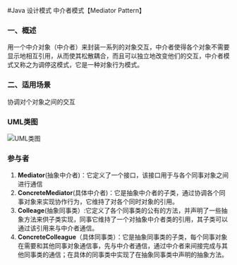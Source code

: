 #Java 设计模式 中介者模式【Mediator Pattern】

### 一、概述

用一个中介对象（中介者）来封装一系列的对象交互，中介者使得各个对象不需要显示地相互引用，从而使其松散耦合，而且可以独立地改变他们的交互，中介者模式又称之为调停这模式，它是一种对象行为模式。  

### 二、适用场景
协调对个对象之间的交互  

### UML类图
![UML类图](https://img-blog.csdn.net/20141202220231734?watermark/2/text/aHR0cDovL2Jsb2cuY3Nkbi5uZXQvamFuaWNlMDUyOQ==/font/5a6L5L2T/fontsize/400/fill/I0JBQkFCMA==/dissolve/70/gravity/Center)

### 参与者  
1. **Mediator**(抽象中介者)：它定义了一个接口，该接口用于与各个同事对象之间进行通信  
2. **ConcreteMediator**(具体中介者)：它是抽象中介者的子类，通过协调各个同事对象来实现协作行为，它维持了对各个同时对象的引用。
3. **Colleage**(抽象同事类）:它定义了各个同事类的公有的方法，并声明了一些抽象方法来供子类实现，同事它维持了一个对抽象中介者类的引用，其子类可以通过该引用来与中介者通信。  
4. **ConcreteColleague**（具体同事类）：它是抽象同事类的子类，每个同事对象在需要和其他同事对象通信事，先与中介者通信，通过中介者来间接完成与其他同事类的通信；在具体的同事类中实现了在抽象同事类中声明的抽象方法。